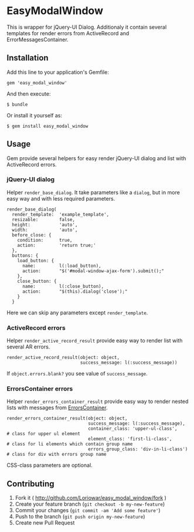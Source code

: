 # EasyModalWindow

This is wrapper for jQuery-UI Dialog. Additionaly it contain several templates for render errors from ActiveRecord and ErrorMessagesContainer.

## Installation

Add this line to your application's Gemfile:

    gem 'easy_modal_window'

And then execute:

    $ bundle

Or install it yourself as:

    $ gem install easy_modal_window

## Usage

Gem provide several helpers for easy render jQuery-UI dialog and list with ActiveRecord errors.

### jQuery-UI dialog

Helper `render_base_dialog`. It take parameters like a `dialog`, but in more easy way and with less required parameters.

    render_base_dialog(
      render_template:  'example_template',
      resizable:        false,
      height:           'auto',
      width:            'auto',
      before_close: {
        condition:      true,
        action:         'return true;'
      },
      buttons: {
        load_button: {
          name:         l(:load_button),
          action:       "$('#modal-window-ajax-form').submit();"
        },
        close_button: {
          name:         l(:close_button),
          action:       "$(this).dialog('close');"
        }
      }

Here we can skip any parameters except `render_template`.

### ActiveRecord errors

Helper `render_active_record_result` provide easy way to render list with several AR errors.

    render_active_record_result(object: object,
                                success_message: l(:success_message))

If `object.errors.blank?` you see value of `success_message`.

### ErrorsContainer errors

Helper `render_errors_container_result` provide easy way to render nested lists with messages from [ErrorsContainer](https://github.com/Loriowar/error_messages_container).

    render_errors_container_result(object: object,
                                   success_message: l(:success_message),
                                   container_class: 'upper-ul-class',           # class for upper ul element
                                   element_class: 'first-li-class',             # class for li elements which contain group name
                                   errors_group_class: 'div-in-li-class')       # class for div with errors group name

CSS-class parameters are optional.

## Contributing

1. Fork it ( http://github.com/Loriowar/easy_modal_window/fork )
2. Create your feature branch (`git checkout -b my-new-feature`)
3. Commit your changes (`git commit -am 'Add some feature'`)
4. Push to the branch (`git push origin my-new-feature`)
5. Create new Pull Request
